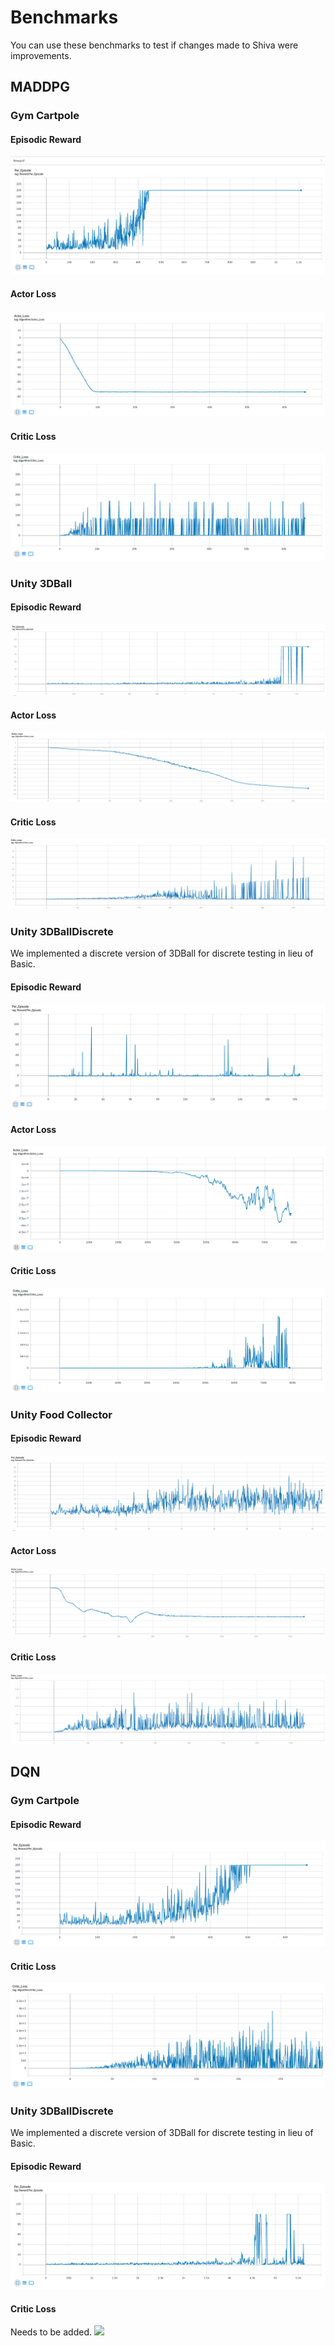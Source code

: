 # Benchmarks

You can use these benchmarks to test if changes made to Shiva were improvements.

## MADDPG

### Gym Cartpole

#### Episodic Reward
![](images/MADDPG/CartPole-Reward.png)

#### Actor Loss
![](images/MADDPG/CartPole-Actor-Loss.png)

#### Critic Loss
![](images/MADDPG/CartPole-Critic-Loss.png)


### Unity 3DBall

#### Episodic Reward
![](images/MADDPG/3DBall-Reward.png)

#### Actor Loss
![](images/MADDPG/3DBall-Actor-Loss.png)

#### Critic Loss
![](images/MADDPG/3DBall-Critic-Loss.png)

### Unity 3DBallDiscrete 

We implemented a discrete version of 3DBall for discrete testing in lieu of Basic.

#### Episodic Reward
![](images/MADDPG/3DBallDiscrete-Reward.png)

#### Actor Loss
![](images/MADDPG/3DBallDiscrete-Actor-Loss.png)

#### Critic Loss
![](images/MADDPG/3DBallDiscrete-Critic-Loss.png)


### Unity Food Collector

#### Episodic Reward
![](images/MADDPG/FoodCollector-Reward.png)

#### Actor Loss
![](images/MADDPG/FoodCollector-Actor-Loss.png)

#### Critic Loss
![](images/MADDPG/FoodCollector-Critic-Loss.png)

## DQN

### Gym Cartpole

#### Episodic Reward
![](images/DQN/CartPole-Reward.png)

#### Critic Loss
![](images/DQN/CartPole-Critic-Loss.png)

### Unity 3DBallDiscrete 

We implemented a discrete version of 3DBall for discrete testing in lieu of Basic.

#### Episodic Reward
![](images/DQN/3DBallDiscrete-Reward.png)

#### Critic Loss
Needs to be added.
![](images/DQN/3DBallDiscrete-Critic-Loss.png)